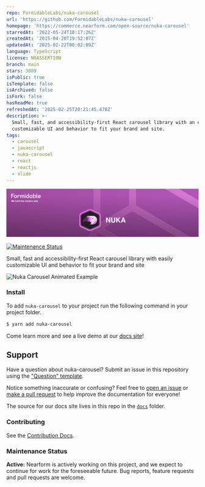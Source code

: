 ```yaml
---
repo: FormidableLabs/nuka-carousel
url: 'https://github.com/FormidableLabs/nuka-carousel'
homepage: 'https://commerce.nearform.com/open-source/nuka-carousel'
starredAt: '2022-05-24T18:17:26Z'
createdAt: '2015-04-20T19:52:07Z'
updatedAt: '2025-02-22T00:02:09Z'
language: TypeScript
license: NOASSERTION
branch: main
stars: 3089
isPublic: true
isTemplate: false
isArchived: false
isFork: false
hasReadMe: true
refreshedAt: '2025-02-25T20:21:45.478Z'
description: >-
  Small, fast, and accessibility-first React carousel library with an easily
  customizable UI and behavior to fit your brand and site.
tags:
  - carousel
  - javascript
  - nuka-carousel
  - react
  - reactjs
  - slide
---
```


[![Nuka Carousel](https://raw.githubusercontent.com/FormidableLabs/nuka-carousel/main/Nuka-Hero.png)](https://commerce.nearform.com/open-source/nuka-carousel)

[![Maintenance Status][maintenance-image]](#maintenance-status)

Small, fast and accessibility-first React carousel library with easily customizable UI and behavior to fit your brand and site

![Nuka Carousel Animated Example](https://i.imgur.com/UwP5gle.gif)


### Install

To add `nuka-carousel` to your project run the following command in your project folder.

```bash
$ yarn add nuka-carousel
```

Come learn more and see a live demo at our [docs site](https://commerce.nearform.com/open-source/nuka-carousel)!

## Support

Have a question about nuka-carousel? Submit an issue in this repository using the
["Question" template](https://github.com/FormidableLabs/nuka-carousel/issues/new?template=question.md).

Notice something inaccurate or confusing? Feel free to [open an issue](https://github.com/FormidableLabs/nuka-carousel/issues/new/choose) or [make a pull request](https://github.com/FormidableLabs/nuka-carousel/pulls) to help improve the documentation for everyone!

The source for our docs site lives in this repo in the [`docs`](https://github.com/FormidableLabs/nuka-carousel/blob/main/docs) folder.


### Contributing

See the [Contribution Docs](CONTRIBUTING.md).

### Maintenance Status

**Active:** Nearform is actively working on this project, and we expect to continue for work for the foreseeable future. Bug reports, feature requests and pull requests are welcome.

[maintenance-image]: https://img.shields.io/badge/maintenance-active-green.svg?color=brightgreen&style=flat
